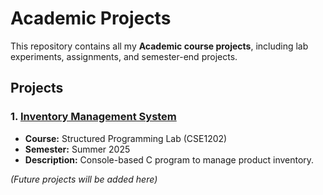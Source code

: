 # Academic Projects

This repository contains all my **Academic course projects**, including lab experiments, assignments, and semester-end projects.

## Projects

### 1. [Inventory Management System](inventory-management-system/)
- **Course:** Structured Programming Lab (CSE1202)  
- **Semester:** Summer 2025  
- **Description:** Console-based C program to manage product inventory.

*(Future projects will be added here)*

